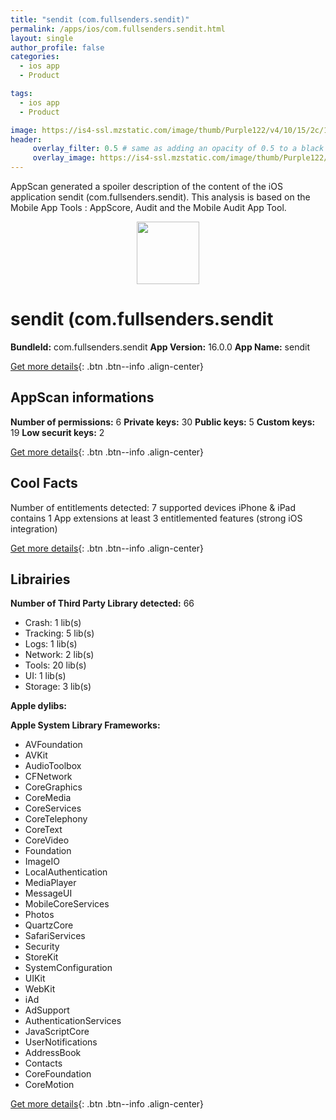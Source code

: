 ```yaml
---
title: "sendit (com.fullsenders.sendit)"
permalink: /apps/ios/com.fullsenders.sendit.html
layout: single
author_profile: false
categories: 
  - ios app 
  - Product 

tags: 
  - ios app 
  - Product 

image: https://is4-ssl.mzstatic.com/image/thumb/Purple122/v4/10/15/2c/10152c45-385d-495c-9882-41f66bdb0df6/AppIcon-1x_U007emarketing-0-10-0-85-220.png/512x512bb.jpg
header: 
     overlay_filter: 0.5 # same as adding an opacity of 0.5 to a black background
     overlay_image: https://is4-ssl.mzstatic.com/image/thumb/Purple122/v4/10/15/2c/10152c45-385d-495c-9882-41f66bdb0df6/AppIcon-1x_U007emarketing-0-10-0-85-220.png/512x512bb.jpg
---
```

AppScan generated a spoiler description of the content of the iOS application sendit (com.fullsenders.sendit). This analysis is based on the Mobile App Tools : AppScore, Audit and the Mobile Audit App Tool.

  
  
<div style="text-align: center;"><img src="https://is4-ssl.mzstatic.com/image/thumb/Purple122/v4/10/15/2c/10152c45-385d-495c-9882-41f66bdb0df6/AppIcon-1x_U007emarketing-0-10-0-85-220.png/512x512bb.jpg" width="100" height="100"></div>  
  
# sendit (com.fullsenders.sendit

**BundleId:** com.fullsenders.sendit
**App Version:** 16.0.0
**App Name:** sendit


[Get more details](/pricing.html){: .btn .btn--info .align-center}  
  
## AppScan informations 

**Number of permissions:** 6
**Private keys:** 30
**Public keys:** 5
**Custom keys:** 19
**Low securit keys:** 2
  
[Get more details](/pricing.html){: .btn .btn--info .align-center}

## Cool Facts

Number of entitlements detected: 7
supported devices iPhone & iPad
contains 1 App extensions
at least 3 entitlemented features (strong iOS integration)
  
[Get more details](/pricing.html){: .btn .btn--info .align-center}

## Librairies 
**Number of Third Party Library detected:** 66
- Crash: 1 lib(s)
- Tracking: 5 lib(s)
- Logs: 1 lib(s)
- Network: 2 lib(s)
- Tools: 20 lib(s)
- UI: 1 lib(s)
- Storage: 3 lib(s)

**Apple dylibs:**


**Apple System Library Frameworks:**
- AVFoundation
- AVKit
- AudioToolbox
- CFNetwork
- CoreGraphics
- CoreMedia
- CoreServices
- CoreTelephony
- CoreText
- CoreVideo
- Foundation
- ImageIO
- LocalAuthentication
- MediaPlayer
- MessageUI
- MobileCoreServices
- Photos
- QuartzCore
- SafariServices
- Security
- StoreKit
- SystemConfiguration
- UIKit
- WebKit
- iAd
- AdSupport
- AuthenticationServices
- JavaScriptCore
- UserNotifications
- AddressBook
- Contacts
- CoreFoundation
- CoreMotion


  
[Get more details](/pricing.html){: .btn .btn--info .align-center}

